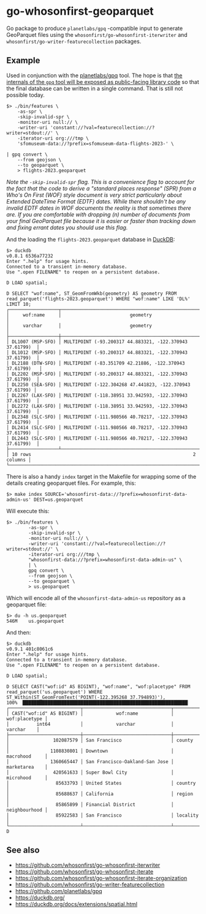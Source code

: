 # go-whosonfirst-geoparquet

Go package to produce `planetlabs/gpq` -compatible input to generate GeoParquet files using the `whosonfirst/go-whosonfirst-iterwriter` and `whosonfirst/go-writer-featurecollection` packages.

## Example

Used in conjunction with the [planetlabs/gpq](https://github.com/planetlabs/gpq) tool. The hope is that [the internals of the `gpq` tool will be exposed as public-facing library code](https://github.com/planetlabs/gpq/issues/113) so that the final database can be written in a single command. That is still not possible today.

```
$> ./bin/features \
	-as-spr \
	-skip-invalid-spr \
	-monitor-uri null:// \
	-writer-uri 'constant://?val=featurecollection://?writer=stdout://' \
	-iterator-uri org:///tmp \
	'sfomuseum-data://?prefix=sfomuseum-data-flights-2023-' \

| gpq convert \
	--from geojson \
	--to geoparquet \
	> flights-2023.geoparquet
```

_Note the `-skip-invalid-spr` flag. This is a convenience flag to account for the fact that the code to derive a "standard places response" (SPR) from a Who's On First (WOF) style document is very strict particularly about Extended DateTime Format (EDTF) dates. While there shouldn't be any invalid EDTF dates in WOF documents the reality is that sometimes there are. If you are comfortable with dropping (n) number of documents from your final GeoParquet file because it is easier or faster than tracking down and fixing errant dates you should use this flag._

And the loading the `flights-2023.geoparquet` database in [DuckDB](https://duckdb.org/docs/extensions/spatial.html):

```
$> duckdb
v0.8.1 6536a77232
Enter ".help" for usage hints.
Connected to a transient in-memory database.
Use ".open FILENAME" to reopen on a persistent database.

D LOAD spatial;

D SELECT "wof:name", ST_GeomFromWkb(geometry) AS geometry FROM read_parquet('flights-2023.geoparquet') WHERE "wof:name" LIKE 'DL%' LIMIT 10;
┌──────────────────┬──────────────────────────────────────────────────────────┐
│     wof:name     │                         geometry                         │
│     varchar      │                         geometry                         │
├──────────────────┼──────────────────────────────────────────────────────────┤
│ DL1007 (MSP-SFO) │ MULTIPOINT (-93.200317 44.883321, -122.370943 37.61799)  │
│ DL1012 (MSP-SFO) │ MULTIPOINT (-93.200317 44.883321, -122.370943 37.61799)  │
│ DL2188 (DTW-SFO) │ MULTIPOINT (-83.351709 42.21886, -122.370943 37.61799)   │
│ DL2202 (MSP-SFO) │ MULTIPOINT (-93.200317 44.883321, -122.370943 37.61799)  │
│ DL2250 (SEA-SFO) │ MULTIPOINT (-122.304268 47.441823, -122.370943 37.61799) │
│ DL2267 (LAX-SFO) │ MULTIPOINT (-118.38951 33.942593, -122.370943 37.61799)  │
│ DL2272 (LAX-SFO) │ MULTIPOINT (-118.38951 33.942593, -122.370943 37.61799)  │
│ DL2348 (SLC-SFO) │ MULTIPOINT (-111.980566 40.78217, -122.370943 37.61799)  │
│ DL2414 (SLC-SFO) │ MULTIPOINT (-111.980566 40.78217, -122.370943 37.61799)  │
│ DL2443 (SLC-SFO) │ MULTIPOINT (-111.980566 40.78217, -122.370943 37.61799)  │
├──────────────────┴──────────────────────────────────────────────────────────┤
│ 10 rows                                                           2 columns │
└─────────────────────────────────────────────────────────────────────────────┘
```

There is also a handy `index` target in the Makefile for wrapping some of the details creating geoparquet files. For example, this:

```
$> make index SOURCE='whosonfirst-data://?prefix=whosonfirst-data-admin-us' DEST=us.geoparquet
```

Will execute this:

```
$> ./bin/features \
		-as-spr \
		-skip-invalid-spr \
		-monitor-uri null:// \
		-writer-uri 'constant://?val=featurecollection://?writer=stdout://' \
		-iterator-uri org:///tmp \
		"whosonfirst-data://?prefix=whosonfirst-data-admin-us" \
		| \
		gpq convert \
		--from geojson \
		--to geoparquet \
		> us.geoparquet
```

Which will encode all of the `whosonfirst-data-admin-us` repository as a geoparquet file:

```
$> du -h us.geoparquet 
546M	us.geoparquet
```

And then:

```
$> duckdb
v0.9.1 401c8061c6
Enter ".help" for usage hints.
Connected to a transient in-memory database.
Use ".open FILENAME" to reopen on a persistent database.

D LOAD spatial;

D SELECT CAST("wof:id" AS BIGINT), "wof:name", "wof:placetype" FROM read_parquet('us.geoparquet') WHERE ST_Within(ST_GeomFromText('POINT(-122.395268 37.794893)'), 
100% ▕████████████████████████████████████████████████████████████▏ 
┌──────────────────────────┬────────────────────────────────┬───────────────┐
│ CAST("wof:id" AS BIGINT) │            wof:name            │ wof:placetype │
│          int64           │            varchar             │    varchar    │
├──────────────────────────┼────────────────────────────────┼───────────────┤
│                102087579 │ San Francisco                  │ county        │
│               1108830801 │ Downtown                       │ macrohood     │
│               1360665447 │ San Francisco-Oakland-San Jose │ marketarea    │
│                420561633 │ Super Bowl City                │ microhood     │
│                 85633793 │ United States                  │ country       │
│                 85688637 │ California                     │ region        │
│                 85865899 │ Financial District             │ neighbourhood │
│                 85922583 │ San Francisco                  │ locality      │
└──────────────────────────┴────────────────────────────────┴───────────────┘
D
```

## See also

* https://github.com/whosonfirst/go-whosonfirst-iterwriter
* https://github.com/whosonfirst/go-whosonfirst-iterate
* https://github.com/whosonfirst/go-whosonfirst-iterate-organization
* https://github.com/whosonfirst/go-writer-featurecollection
* https://github.com/planetlabs/gpq
* https://duckdb.org/
* https://duckdb.org/docs/extensions/spatial.html